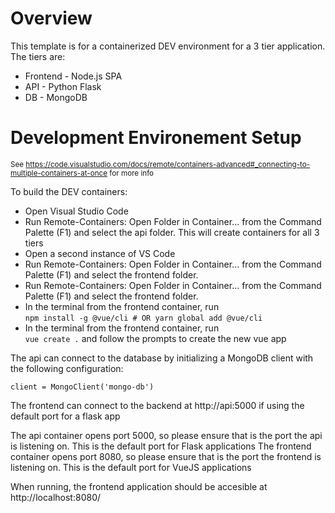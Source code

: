 # Overview

This template is for a containerized DEV environment for a 3 tier application. The tiers are:
    <ul>
        <li>
            Frontend - Node.js SPA
        </li>
        <li>
            API - Python Flask
        </li>
        <li>
            DB - MongoDB
        </li>
    </ul>

# Development Environement Setup

<small>See https://code.visualstudio.com/docs/remote/containers-advanced#_connecting-to-multiple-containers-at-once for more info </small>

To build the DEV containers:
    <ul>
        <li>
            Open Visual Studio Code
        </li>
        <li>
           Run Remote-Containers: Open Folder in Container... from the Command Palette (F1) and select the api folder. This will create containers for all 3 tiers
        </li>
        <li>
            Open a second instance of VS Code
        </li>
        <li>
           Run Remote-Containers: Open Folder in Container... from the Command Palette (F1) and select the frontend folder.
        </li>
        <li>
           Run Remote-Containers: Open Folder in Container... from the Command Palette (F1) and select the frontend folder.
        </li>
        <li>
           In the terminal from the frontend container, run  
           ```
           npm install -g @vue/cli
                # OR
                yarn global add @vue/cli
            ```
        </li>
        <li>
           In the terminal from the frontend container, run  
           ```vue create .```
           and follow the prompts to create the new vue app
        </li>
    </ul>

The api can connect to the database by initializing a MongoDB client with the following configuration:

``` client = MongoClient('mongo-db') ```

The frontend can connect to the backend at http://api:5000 if using the default port for a flask app

The api container opens port 5000, so please ensure that is the port the api is listening on. This is the default port for Flask applications
The frontend container opens port 8080, so please ensure that is the port the frontend is listening on. This is the default port for VueJS applications

When running, the frontend application should be accesible at http://localhost:8080/
